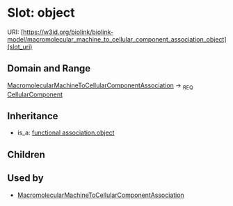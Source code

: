 # Slot: object




URI: [https://w3id.org/biolink/biolink-model/macromolecular_machine_to_cellular_component_association_object](slot_uri)
## Domain and Range

[MacromolecularMachineToCellularComponentAssociation](MacromolecularMachineToCellularComponentAssociation.md) ->  <sub>REQ</sub> [CellularComponent](CellularComponent.md)
## Inheritance

 *  is_a: [functional association.object](functional_association_object.md)
## Children

## Used by

 * [MacromolecularMachineToCellularComponentAssociation](MacromolecularMachineToCellularComponentAssociation.md)
